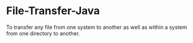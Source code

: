 # File-Transfer-Java

To transfer any file from one system to another as well as within a system from one directory to another.
